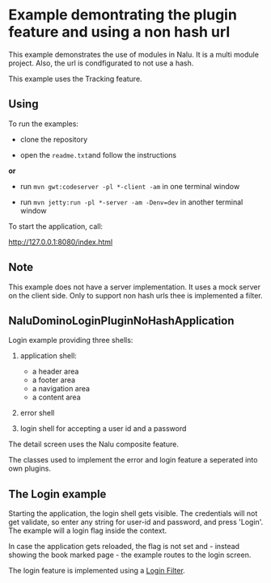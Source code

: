 # Example demontrating the plugin feature and using a non hash url
This example demonstrates the use of modules in Nalu. It is a multi module project. Also, the url is condfigurated to not use a hash.

This example uses the Tracking feature.

## Using
To run the examples:

* clone the repository

* open the `readme.txt`and follow the instructions 

**or**

* run `mvn gwt:codeserver -pl *-client -am` in one terminal window

* run `mvn jetty:run -pl *-server -am -Denv=dev` in another terminal window

To start the application, call:

http://127.0.0.1:8080/index.html

## Note
This example does not have a server implementation. It uses a mock server on the client side. Only to support non hash urls thee is implemented a filter.

## NaluDominoLoginPluginNoHashApplication
Login example providing three shells:

1. application shell:
      * a header area
      * a footer area
      * a navigation area
      * a content area

2. error shell

3. login shell for accepting a user id and a password

The detail screen uses the Nalu composite feature.

The classes used to implement the error and login feature a seperated into own plugins.

## The Login example

Starting the application, the login shell gets visible. The credentials will not get validate, so enter any string for user-id and password, and press 'Login'. The example will a login flag inside the context.

In case the application gets reloaded, the flag is not set and - instead showing the book marked page - the example routes to the login screen.

The login feature is implemented using a [Login Filter](https://github.com/NaluKit/nalu-examples/blob/master/NaluDominoLoginPluginApplication/NaluDominoLoginPluginApplication-client/src/main/java/com/github/nalukit/example/nalu/loginapplication/filters/BartSimpsonFilter.java).


